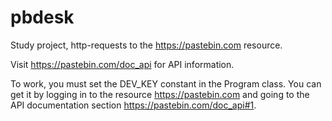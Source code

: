 # pbdesk
Study project, http-requests to the https://pastebin.com resource.

Visit https://pastebin.com/doc_api for API information.

To work, you must set the DEV_KEY constant in the Program class. You can get it by logging in to the resource https://pastebin.com and going to the API documentation section https://pastebin.com/doc_api#1.
